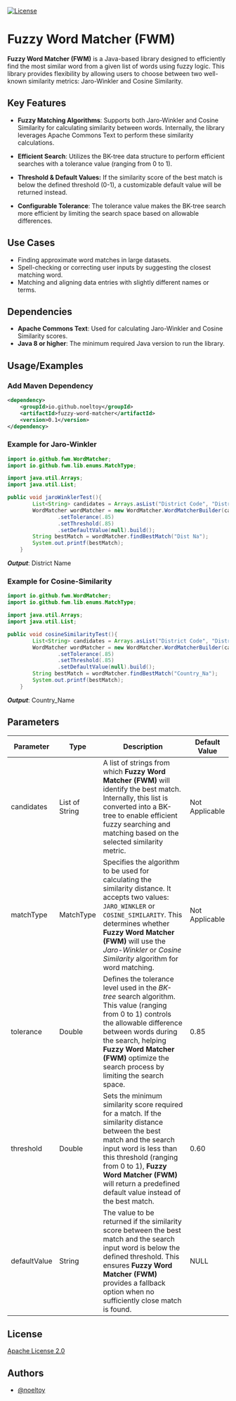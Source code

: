 [![License](https://img.shields.io/badge/License-Apache_2.0-blue.svg)](https://opensource.org/licenses/Apache-2.0)
# Fuzzy Word Matcher (FWM)

**Fuzzy Word Matcher (FWM)** is a Java-based library designed to efficiently find the most similar word from a given list of words using fuzzy logic. This library provides flexibility by allowing users to choose between two well-known similarity metrics: Jaro-Winkler and Cosine Similarity.
## Key Features
+ **Fuzzy Matching Algorithms**: Supports both Jaro-Winkler and Cosine Similarity for calculating similarity between words.  Internally, the library leverages Apache Commons Text to perform these similarity calculations.

+ **Efficient Search**: Utilizes the BK-tree data structure to perform efficient searches with a tolerance value (ranging from 0 to 1).

+ **Threshold & Default Values:** If the similarity score of the best match is below the defined threshold (0-1), a customizable default value will be returned instead.

+ **Configurable Tolerance**: The tolerance value makes the BK-tree search more efficient by limiting the search space based on allowable differences.

## Use Cases
+ Finding approximate word matches in large datasets.
+ Spell-checking or correcting user inputs by suggesting the closest matching word.
+ Matching and aligning data entries with slightly different names or terms.

## Dependencies
+ **Apache Commons Text**: Used for calculating Jaro-Winkler and Cosine Similarity scores.
+ **Java 8 or higher**: The minimum required Java version to run the library.
## Usage/Examples
### Add Maven Dependency
```xml
<dependency>
    <groupId>io.github.noeltoy</groupId>
    <artifactId>fuzzy-word-matcher</artifactId>
    <version>0.1</version>
</dependency>
```
### Example for Jaro-Winkler
```java
import io.github.fwm.WordMatcher;
import io.github.fwm.lib.enums.MatchType;

import java.util.Arrays;
import java.util.List;

public void jaroWinklerTest(){
        List<String> candidates = Arrays.asList("District Code", "District Name", "Country_Code", "Country_Name", "Pin_Code");
        WordMatcher wordMatcher = new WordMatcher.WordMatcherBuilder(candidates, MatchType.JARO_WINKLER)
                .setTolerance(.85)
                .setThreshold(.85)
                .setDefaultValue(null).build();
        String bestMatch = wordMatcher.findBestMatch("Dist Na");
        System.out.printf(bestMatch);
    }
```
**_Output_**: District Name
### Example for Cosine-Similarity
```java
import io.github.fwm.WordMatcher;
import io.github.fwm.lib.enums.MatchType;

import java.util.Arrays;
import java.util.List;

public void cosineSimilarityTest(){
        List<String> candidates = Arrays.asList("District Code", "District Name", "Country_Code", "Country_Name", "Pin_Code");
        WordMatcher wordMatcher = new WordMatcher.WordMatcherBuilder(candidates, MatchType.COSINE_SIMILARITY)
                .setTolerance(.85)
                .setThreshold(.85)
                .setDefaultValue(null).build();
        String bestMatch = wordMatcher.findBestMatch("Country_Na");
        System.out.printf(bestMatch);
    }
```
**_Output_**: Country_Name
## Parameters
| Parameter    | Type           | Description                                                                                                                                                                                                                                                                               | Default Value  |
|--------------|----------------|-------------------------------------------------------------------------------------------------------------------------------------------------------------------------------------------------------------------------------------------------------------------------------------------|----------------|
| candidates   | List of String | A list of strings from which  **Fuzzy Word Matcher (FWM)** will identify the best match.  Internally, this list is converted into a BK-tree  to enable efficient fuzzy searching and matching  based on the selected similarity metric.                                                   | Not Applicable |
| matchType    | MatchType      | Specifies the algorithm to be used for calculating the similarity distance.  It accepts two values: `JARO_WINKLER` or `COSINE_SIMILARITY`.  This determines whether **Fuzzy Word Matcher (FWM)** will use  the _Jaro-Winkler_ or _Cosine Similarity_ algorithm for word matching.         | Not Applicable |
| tolerance    | Double         | Defines the tolerance level used in the  _BK-tree_ search algorithm. This value (ranging from 0 to 1) controls  the allowable difference between words during the search, helping  **Fuzzy Word Matcher (FWM)** optimize the search process by limiting the search space.                 | 0.85           |
| threshold    | Double         | Sets the minimum similarity score required for a match.  If the similarity distance between the best match and  the search input word is less than this threshold (ranging from 0 to 1),  **Fuzzy Word Matcher (FWM)** will return a predefined  default value instead of the best match. | 0.60           |
| defaultValue | String         | The value to be returned if the similarity score between the  best match and the search input word is below the defined threshold.  This ensures **Fuzzy Word Matcher (FWM)** provides a fallback option  when no sufficiently close match is found.                                      | NULL           |

## License
[Apache License 2.0](https://choosealicense.com/licenses/apache-2.0/)

## Authors
- [@noeltoy](https://github.com/NoelToy)